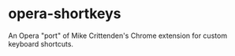 opera-shortkeys
================

An Opera "port" of Mike Crittenden's Chrome extension for custom keyboard shortcuts.